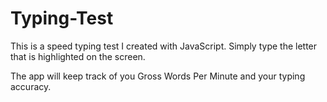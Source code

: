# Typing-Test

This is a speed typing test I created with JavaScript. Simply type the letter that is highlighted on the screen.

The app will keep track of you Gross Words Per Minute and your typing accuracy.
